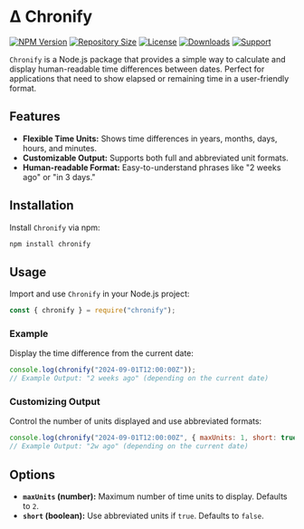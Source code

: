 # ∆ Chronify

[![NPM Version](https://img.shields.io/npm/v/chronify?style=for-the-badge)](https://www.npmjs.com/package/chronify)
[![Repository Size](https://img.shields.io/github/repo-size/Alpha5959/chronify?style=for-the-badge)](https://github.com/Alpha5959/chronify)
[![License](https://img.shields.io/npm/l/chronify?style=for-the-badge)](https://opensource.org/licenses/MIT)
[![Downloads](https://img.shields.io/npm/dt/chronify?style=for-the-badge)](https://www.npmjs.com/package/chronify)
[![Support](https://img.shields.io/badge/Support-Click%20here-7289d9?style=for-the-badge&logo=discord)](https://discord.com/invite/Rw5gRVqSaK)

`Chronify` is a Node.js package that provides a simple way to calculate and display human-readable time differences between dates. Perfect for applications that need to show elapsed or remaining time in a user-friendly format.

## Features

- **Flexible Time Units:** Shows time differences in years, months, days, hours, and minutes.
- **Customizable Output:** Supports both full and abbreviated unit formats.
- **Human-readable Format:** Easy-to-understand phrases like "2 weeks ago" or "in 3 days."

## Installation

Install `Chronify` via npm:

```bash
npm install chronify
```

## Usage

Import and use `Chronify` in your Node.js project:

```javascript
const { chronify } = require("chronify");
```

### Example

Display the time difference from the current date:

```javascript
console.log(chronify("2024-09-01T12:00:00Z"));
// Example Output: "2 weeks ago" (depending on the current date)
```

### Customizing Output

Control the number of units displayed and use abbreviated formats:

```javascript
console.log(chronify("2024-09-01T12:00:00Z", { maxUnits: 1, short: true }));
// Example Output: "2w ago" (depending on the current date)
```

## Options

- **`maxUnits` (number):** Maximum number of time units to display. Defaults to `2`.
- **`short` (boolean):** Use abbreviated units if `true`. Defaults to `false`.
